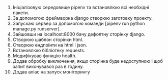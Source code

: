 1. Ініціалізовую середовище pipenv та встановлюю всі необхідні пакети.
2. За допомогою фреймворка django створюю заготовку проекту.
3. Запускаю сервер за допомогою команди [pipenv run python manage.py runserver].
4. Зайшовши на localhost:8000 бачу дефолтну сторінку django.
5. Створюю шаблон сторінки html.
6. Створюю ендпоінти на html i json.
7. Встановлюю бібліотеку requests.
8. Модифікував функцію health.
9. Додав обробку виключення, якщо сторінка буде недоступною і щоб запит виконувався раз в годину.
10. Додав аліас на запуск моніторингу
